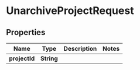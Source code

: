 

# UnarchiveProjectRequest


## Properties

| Name | Type | Description | Notes |
|------------ | ------------- | ------------- | -------------|
|**projectId** | **String** |  |  |



